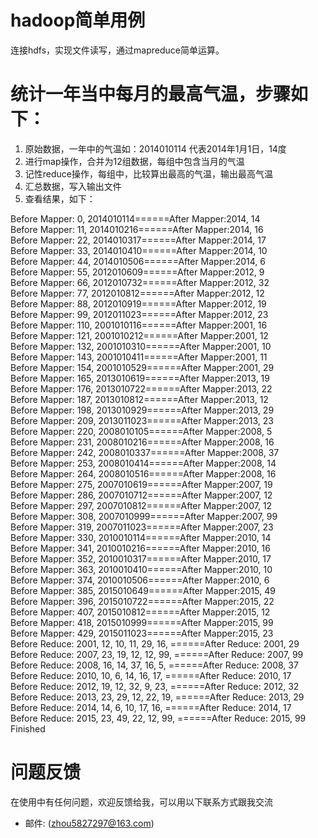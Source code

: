 # hadoop简单用例
连接hdfs，实现文件读写，通过mapreduce简单运算。

# 统计一年当中每月的最高气温，步骤如下：

1. 原始数据，一年中的气温如：2014010114 代表2014年1月1日，14度
2. 进行map操作，合并为12组数据，每组中包含当月的气温
3. 记性reduce操作，每组中，比较算出最高的气温，输出最高气温
4. 汇总数据，写入输出文件
5. 查看结果，如下：

Before Mapper: 0, 2014010114======After Mapper:2014, 14  
Before Mapper: 11, 2014010216======After Mapper:2014, 16  
Before Mapper: 22, 2014010317======After Mapper:2014, 17  
Before Mapper: 33, 2014010410======After Mapper:2014, 10  
Before Mapper: 44, 2014010506======After Mapper:2014, 6  
Before Mapper: 55, 2012010609======After Mapper:2012, 9  
Before Mapper: 66, 2012010732======After Mapper:2012, 32  
Before Mapper: 77, 2012010812======After Mapper:2012, 12  
Before Mapper: 88, 2012010919======After Mapper:2012, 19  
Before Mapper: 99, 2012011023======After Mapper:2012, 23  
Before Mapper: 110, 2001010116======After Mapper:2001, 16  
Before Mapper: 121, 2001010212======After Mapper:2001, 12  
Before Mapper: 132, 2001010310======After Mapper:2001, 10  
Before Mapper: 143, 2001010411======After Mapper:2001, 11  
Before Mapper: 154, 2001010529======After Mapper:2001, 29  
Before Mapper: 165, 2013010619======After Mapper:2013, 19  
Before Mapper: 176, 2013010722======After Mapper:2013, 22  
Before Mapper: 187, 2013010812======After Mapper:2013, 12  
Before Mapper: 198, 2013010929======After Mapper:2013, 29  
Before Mapper: 209, 2013011023======After Mapper:2013, 23  
Before Mapper: 220, 2008010105======After Mapper:2008, 5  
Before Mapper: 231, 2008010216======After Mapper:2008, 16  
Before Mapper: 242, 2008010337======After Mapper:2008, 37  
Before Mapper: 253, 2008010414======After Mapper:2008, 14  
Before Mapper: 264, 2008010516======After Mapper:2008, 16  
Before Mapper: 275, 2007010619======After Mapper:2007, 19  
Before Mapper: 286, 2007010712======After Mapper:2007, 12  
Before Mapper: 297, 2007010812======After Mapper:2007, 12  
Before Mapper: 308, 2007010999======After Mapper:2007, 99  
Before Mapper: 319, 2007011023======After Mapper:2007, 23  
Before Mapper: 330, 2010010114======After Mapper:2010, 14  
Before Mapper: 341, 2010010216======After Mapper:2010, 16  
Before Mapper: 352, 2010010317======After Mapper:2010, 17  
Before Mapper: 363, 2010010410======After Mapper:2010, 10  
Before Mapper: 374, 2010010506======After Mapper:2010, 6  
Before Mapper: 385, 2015010649======After Mapper:2015, 49  
Before Mapper: 396, 2015010722======After Mapper:2015, 22  
Before Mapper: 407, 2015010812======After Mapper:2015, 12  
Before Mapper: 418, 2015010999======After Mapper:2015, 99  
Before Mapper: 429, 2015011023======After Mapper:2015, 23  
Before Reduce: 2001, 12, 10, 11, 29, 16, ======After Reduce: 2001, 29  
Before Reduce: 2007, 23, 19, 12, 12, 99, ======After Reduce: 2007, 99  
Before Reduce: 2008, 16, 14, 37, 16, 5, ======After Reduce: 2008, 37  
Before Reduce: 2010, 10, 6, 14, 16, 17, ======After Reduce: 2010, 17  
Before Reduce: 2012, 19, 12, 32, 9, 23, ======After Reduce: 2012, 32  
Before Reduce: 2013, 23, 29, 12, 22, 19, ======After Reduce: 2013, 29  
Before Reduce: 2014, 14, 6, 10, 17, 16, ======After Reduce: 2014, 17  
Before Reduce: 2015, 23, 49, 22, 12, 99, ======After Reduce: 2015, 99  
Finished
# 问题反馈
在使用中有任何问题，欢迎反馈给我，可以用以下联系方式跟我交流

* 邮件: (zhou5827297@163.com)
